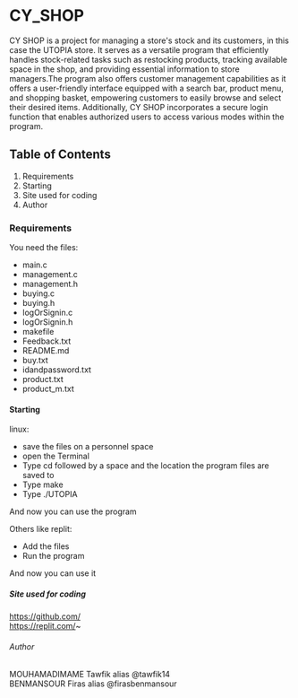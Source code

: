 # CY_SHOP 
CY SHOP is a project for managing a store's stock and its customers, in this case the UTOPIA store.
It serves as a versatile program that efficiently handles stock-related tasks such as restocking products, tracking available space in the shop, and providing essential information to store managers.The program also offers customer management capabilities as it offers a user-friendly interface equipped with a search bar, product menu, and shopping basket, empowering customers to easily browse and select their desired items. 
Additionally, CY SHOP incorporates a secure login function that enables authorized users to access various modes within the program.  

## Table of Contents
1. Requirements
2. Starting
3. Site used for coding
4. Author

### Requirements
You need the files:
- main.c
- management.c
- management.h
- buying.c
- buying.h
- logOrSignin.c
- logOrSignin.h
- makefile
- Feedback.txt
- README.md
- buy.txt
- idandpassword.txt
- product.txt
- product_m.txt


#### Starting
linux: 
- save the files on a personnel space
- open the Terminal
- Type cd followed by a space and the location the program files are saved to
- Type make
- Type ./UTOPIA
 
 And now you can use the program

 Others like replit:
- Add the files
- Run the program  
 
 And now you can use it

##### Site used for coding

 https://github.com/  
 https://replit.com/~

###### Author
MOUHAMADIMAME Tawfik alias @tawfik14  
BENMANSOUR Firas alias @firasbenmansour

